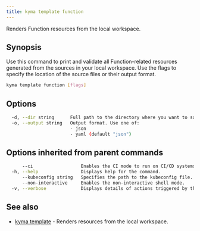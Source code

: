 ```yaml
---
title: kyma template function
---
```


Renders Function resources from the local workspace.

## Synopsis

Use this command to print and validate all Function-related resources generated from the sources in your local workspace.
Use the flags to specify the location of the source files or their output format.

```bash
kyma template function [flags]
```

## Options

```bash
  -d, --dir string      Full path to the directory where you want to save the project
  -o, --output string   Output format. Use one of:
                        - json
                        - yaml (default "json")
```

## Options inherited from parent commands

```bash
      --ci                  Enables the CI mode to run on CI/CD systems.
  -h, --help                Displays help for the command.
      --kubeconfig string   Specifies the path to the kubeconfig file. By default, Kyma CLI uses the KUBECONFIG environment variable or "/$HOME/.kube/config" if the variable is not set.
      --non-interactive     Enables the non-interactive shell mode.
  -v, --verbose             Displays details of actions triggered by the command.
```

## See also

* [kyma template](#kyma-template-kyma-template)	 - Renders resources from the local workspace.

